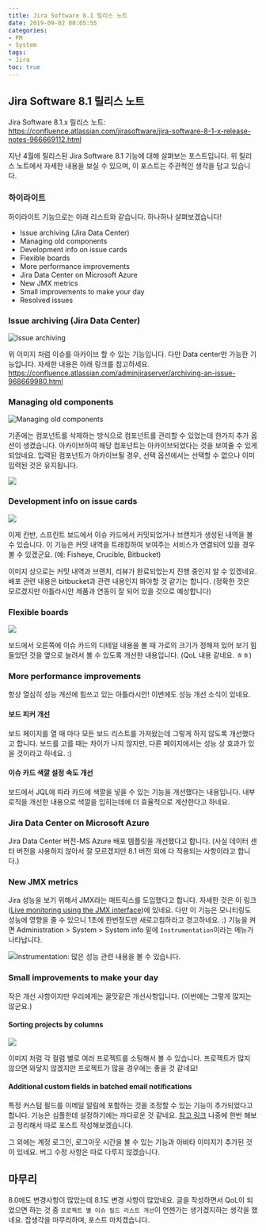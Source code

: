 ```yaml
---
title: Jira Software 8.1 릴리스 노트
date: 2019-09-02 00:05:55
categories:
- PM
- System
tags:
- Jira
toc: true
---
```


## Jira Software 8.1 릴리스 노트

Jira Software 8.1.x 릴리스 노트: <https://confluence.atlassian.com/jirasoftware/jira-software-8-1-x-release-notes-966669112.html>

지난 4월에 릴리스된 Jira Software 8.1 기능에 대해 살펴보는 포스트입니다.
위 릴리스 노트에서 자세한 내용을 보실 수 있으며, 이 포스트는 주관적인 생각을 담고 있습니다.

### 하이라이트

하이라이트 기능으로는 아래 리스트와 같습니다. 하나하나 살펴보겠습니다!

- Issue archiving (Jira Data Center)
- Managing old components
- Development info on issue cards
- Flexible boards
- More performance improvements
- Jira Data Center on Microsoft Azure
- New JMX metrics
- Small improvements to make your day
- Resolved issues

### Issue archiving (Jira Data Center)

![Issue archiving](https://confluence.atlassian.com/jirasoftware/files/966669112/968658741/1/1553854467925/issuearchiving.png)

위 이미지 처럼 이슈를 아카이브 할 수 있는 기능입니다. 다만 Data center만 가능한 기능입니다.
자세한 내용은 아래 링크를 참고하세요.
<https://confluence.atlassian.com/adminjiraserver/archiving-an-issue-968669980.html>

### Managing old components

![Managing old components](https://confluence.atlassian.com/jirasoftware/files/966669112/967343327/1/1552057157649/image-20190213-122213.png)

기존에는 컴포넌트를 삭제하는 방식으로 컴포넌트를 관리할 수 있었는데 한가지 추가 옵션이 생겼습니다.
아카이브하여 해당 컴포넌트는 아카이브되었다는 것을 보여줄 수 있게 되었네요.
입력된 컴포넌트가 아카이브될 경우, 선택 옵션에서는 선택할 수 없으나 이미 입력된 것은 유지됩니다.

![](https://user-images.githubusercontent.com/5077086/64077887-a81a2500-cd0f-11e9-9f2f-45e920523a4a.png)

### Development info on issue cards

![](https://confluence.atlassian.com/jirasoftware/files/966669112/966669129/2/1553854539622/devinfo.png)

이제 칸반, 스프린트 보드에서 이슈 카드에서 커밋되었거나 브랜치가 생성된 내역을 볼 수 있습니다.
이 기능은 커밋 내역을 트래킹하여 보여주는 서비스가 연결되어 있을 경우 볼 수 있겠군요.
(예: Fisheye, Crucible, Bitbucket)

이미지 상으로는 커밋 내역과 브랜치, 리뷰가 완료되었는지 진행 중인지 알 수 있겠네요.
배포 관련 내용은 bitbucket과 관련 내용인지 봐야할 것 같기는 합니다.
(정확한 것은 모르겠지만 아틀라시안 제품과 연동이 잘 되어 있을 것으로 예상합니다)

### Flexible boards

![](https://confluence.atlassian.com/jirasoftware/files/966669112/967894226/1/1553509436159/issue_resize.gif)

보드에서 오른쪽에 이슈 카드의 디테일 내용을 볼 때 가로의 크기가 정해져 있어 보기 힘들었던 것을
옆으로 늘려서 볼 수 있도록 개선한 내용입니다. (QoL 내용 같네요. ㅎㅎ)

### More performance improvements

항상 열심히 성능 개선에 힘쓰고 있는 아틀라시안!
이번에도 성능 개선 소식이 있네요.

#### 보드 피커 개선

보드 페이지를 열 때 마다 모든 보드 리스트를 가져왔는데 그렇게 하지 않도록 개선했다고 합니다.
보드를 고를 때는 차이가 나지 않지만, 다른 페이지에서는 성능 상 효과가 있을 것이라고 하네요. :)

#### 이슈 카드 색깔 설정 속도 개선

보드에서 JQL에 따라 카드에 색깔을 넣을 수 있는 기능을 개선했다는 내용입니다.
내부 로직을 개선한 내용으로 색깔을 입히는데에 더 효율적으로 계산한다고 하네요.

### Jira Data Center on Microsoft Azure

Jira Data Center 버전-MS Azure 배포 템플릿을 개선했다고 합니다.
(사실 데이터 센터 버전을 사용하지 않아서 잘 모르겠지만 8.1 버전 외에 다 적용되는 사항이라고 합니다.)

### New JMX metrics

Jira 성능을 보기 위해서 JMX라는 매트릭스를 도입했다고 합니다.
자세한 것은 이 링크([Live monitoring using the JMX interface](https://confluence.atlassian.com/adminjiraserver/live-monitoring-using-the-jmx-interface-939707304.html))에 있네요.
다만 이 기능은 모니티링도 성능에 영향을 줄 수 있으니 1초에 한번정도만 새로고침하라고 경고하네요. :)
기능을 켜면 Administration > System > System info 밑에 `Instrumentation`이라는 메뉴가 나타납니다.

![Instrumentation: 많은 성능 관련 내용을 볼 수 있습니다.](https://user-images.githubusercontent.com/5077086/64078257-40fe6f80-cd13-11e9-9bb3-b5bc36e45439.png)

### Small improvements to make your day

작은 개선 사항이지만 우리에게는 꿀맛같은 개선사항입니다.
(이번에는 그렇게 많지는 않군요.)

#### Sorting projects by columns

![](https://confluence.atlassian.com/jirasoftware/files/966669112/968661924/1/1554109939974/sortprojects.png)

이미지 처럼 각 컬럼 별로 여러 프로젝트를 소팅해서 볼 수 있습니다.
프로젝트가 많지 않으면 와닿지 않겠지만 프로젝트가 많을 경우에는 좋을 것 같네요!

#### Additional custom fields in batched email notifications

특정 커스텀 필드를 이메일 알림에 포함하는 것을 조정할 수 있는 기능이 추가되었다고 합니다.
기능은 심플한데 설정하기에는 까다로운 것 같네요. [참고 링크](https://confluence.atlassian.com/adminjiraserver/adding-custom-fields-to-emails-batched-notifications-968669988.html)
나중에 한번 해보고 정리해서 따로 포스트 작성해보겠습니다.

그 외에는 계정 로그인, 로그아웃 시간을 볼 수 있는 기능과 아바타 이미지가 추가된 것이 있네요.
버그 수정 사항은 따로 다루지 않겠습니다.

## 마무리

8.0에도 변경사항이 많았는데 8.1도 변경 사항이 많았네요.
글을 작성하면서 QoL이 되었으면 하는 것 중 `프로젝트 별 이슈 필드 리스트 개선`이 언젠가는 생기겠지하는 생각을 했네요.
잡생각을 마무리하며, 포스트 마치겠습니다.

